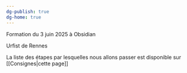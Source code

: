 ```yaml
---
dg-publish: true
dg-home: true
---
```

Formation du 3 juin 2025 à Obsidian

Urfist de Rennes

La liste des étapes par lesquelles nous allons passer est disponible sur [[Consignes|cette page]]

